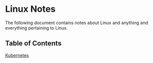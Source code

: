 # Linux Notes

The following document contains notes about Linux and anything and everything pertaining to Linux.

## Table of Contents

[Kubernetes](./kubernetes)